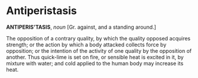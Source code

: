 # Antiperistasis

**ANTIPERIS'TASIS**, _noun_ \[Gr. against, and a standing around.\]

The opposition of a contrary quality, by which the quality opposed acquires strength; or the action by which a body attacked collects force by opposition; or the intention of the activity of one quality by the opposition of another. Thus quick-lime is set on fire, or sensible heat is excited in it, by mixture with water; and cold applied to the human body may increase its heat.